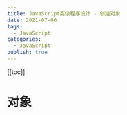 ```yaml
---
title: JavaScript高级程序设计 - 创建对象
date: 2021-07-06
tags:
  - JavaScript
categories:
  - JavaScript
publish: true
---
```


[[toc]]

# 对象

## 